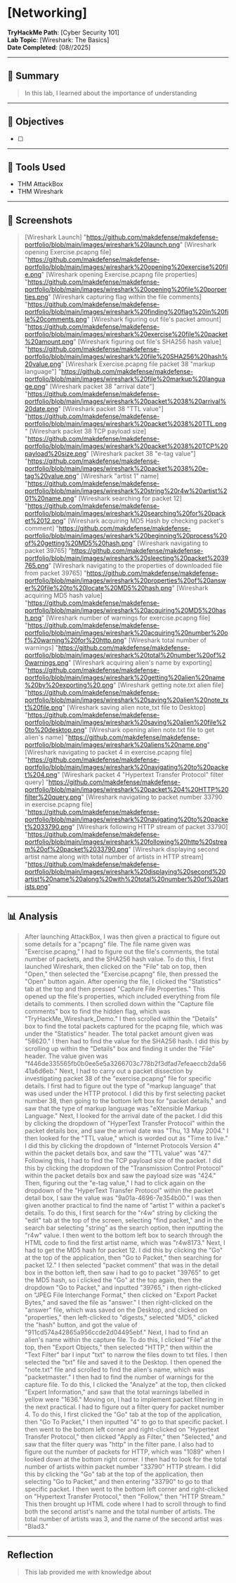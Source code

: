 # [Networking]

**TryHackMe Path**: [Cyber Security 101]  
**Lab Topic**: [Wireshark: The Basics]  
**Date Completed**: [08//2025]

---

## 🧠 Summary

> In this lab, I learned about the importance of understanding 


---

## 🎯 Objectives
- [ ] 
      

---

## 🧰 Tools Used
- THM AttackBox
- THM Wireshark
  
---

## 📸 Screenshots

> [Wireshark Launch] "https://github.com/makdefense/makdefense-portfolio/blob/main/images/wireshark%20launch.png"
> [Wireshark opening Exercise.pcapng file] "https://github.com/makdefense/makdefense-portfolio/blob/main/images/wireshark%20opening%20exercise%20file.png"
> [Wireshark opening Exercise.pcapng file properties] "https://github.com/makdefense/makdefense-portfolio/blob/main/images/wireshark%20opening%20file%20porperties.png"
> [Wireshark capturing flag within the file comments] "https://github.com/makdefense/makdefense-portfolio/blob/main/images/wireshark%20finding%20flag%20in%20file%20comments.png"
> [Wireshark figuring out file's packet amount] "https://github.com/makdefense/makdefense-portfolio/blob/main/images/wireshark%20exercise%20file%20packet%20amount.png"
> [Wireshark figuring out file's SHA256 hash value] "https://github.com/makdefense/makdefense-portfolio/blob/main/images/wireshark%20file%20SHA256%20hash%20value.png"
> [Wireshark Exercise.pcapng file packet 38 "markup language"] "https://github.com/makdefense/makdefense-portfolio/blob/main/images/wireshark%20file%20markup%20language.png"
> [Wireshark packet 38 "arrival date"] "https://github.com/makdefense/makdefense-portfolio/blob/main/images/wireshark%20packet%2038%20arrival%20date.png"
> [Wireshark packet 38 "TTL value"] "https://github.com/makdefense/makdefense-portfolio/blob/main/images/wireshark%20packet%2038%20TTL.png"
> [Wireshark packet 38 TCP payload size] "https://github.com/makdefense/makdefense-portfolio/blob/main/images/wireshark%20packet%2038%20TCP%20payload%20size.png"
> [Wireshark packet 38 "e-tag value"] "https://github.com/makdefense/makdefense-portfolio/blob/main/images/wireshark%20packet%2038%20e-tag%20value.png"
> [Wireshark "artist 1" name] "https://github.com/makdefense/makdefense-portfolio/blob/main/images/wireshark%20string%20r4w%20artist%201%20name.png"
> [Wireshark searching for packet 12] "https://github.com/makdefense/makdefense-portfolio/blob/main/images/wireshark%20searching%20for%20packet%2012.png"
> [Wireshark acquiring MD5 Hash by checking packet's comment] "https://github.com/makdefense/makdefense-portfolio/blob/main/images/wireshark%20beginning%20process%20of%20getting%20MD5%20hash.png"
> [Wireshark navigating to packet 39765] "https://github.com/makdefense/makdefense-portfolio/blob/main/images/wireshark%20sleecting%20packet%2039765.png"
> [Wireshark navigating to the properties of downloaded file from packet 39765] "https://github.com/makdefense/makdefense-portfolio/blob/main/images/wireshark%20properties%20of%20answer%20file%20to%20locate%20MD5%20hash.png"
> [Wireshark acquiring MD5 hash value] "https://github.com/makdefense/makdefense-portfolio/blob/main/images/wireshark%20acquiring%20MD5%20hash.png"
> [Wireshark number of warnings for exercise.pcapng file] "https://github.com/makdefense/makdefense-portfolio/blob/main/images/wireshark%20acquiring%20number%20of%20warning%20for%20http.png"
> [Wireshark total number of warnings] "https://github.com/makdefense/makdefense-portfolio/blob/main/images/wireshark%20total%20number%20of%20warnings.png"
> [Wireshark acquiring alien's name by exporting] "https://github.com/makdefense/makdefense-portfolio/blob/main/images/wireshark%20getting%20alien%20name%20by%20exporting%20.png"
> [Wireshark getting note.txt alien file] "https://github.com/makdefense/makdefense-portfolio/blob/main/images/wireshark%20saving%20alien%20note_txt%20file.png"
> [Wireshark saving alien note_txt file to Desktop] "https://github.com/makdefense/makdefense-portfolio/blob/main/images/wireshark%20saving%20alien%20file%20to%20desktop.png"
> [Wireshark opening alien note.txt file to get alien's name] "https://github.com/makdefense/makdefense-portfolio/blob/main/images/wireshark%20aliens%20name.png"
> [Wireshark navigating to packet 4 in exercise.pcapng file] "https://github.com/makdefense/makdefense-portfolio/blob/main/images/wireshark%20navigating%20to%20packet%204.png"
> [Wireshark packet 4 "Hypertext Transfer Protocol" filter query] "https://github.com/makdefense/makdefense-portfolio/blob/main/images/wireshark%20packet%204%20HTTP%20filter%20query.png"
> [Wireshark navigating to packet number 33790 in exercise.pcapng file] "https://github.com/makdefense/makdefense-portfolio/blob/main/images/wireshark%20navigating%20to%20packet%2033790.png"
> [Wireshark following HTTP stream of packet 33790] "https://github.com/makdefense/makdefense-portfolio/blob/main/images/wireshark%20following%20http%20stream%20of%20packet%2033790.png"
> [Wireshark displaying second artist name along with total number of artists in HTTP stream] "https://github.com/makdefense/makdefense-portfolio/blob/main/images/wireshark%20displaying%20second%20artist%20name%20along%20with%20total%20number%20of%20artists.png"


---

## 📊 Analysis

> After launching AttackBox, I was then given a practical to figure out some details for a "pcapng" file. The file name given was "Exercise.pcapng," I had to figure out the file's comments, the total number of
packets, and the SHA256 hash value. To do this, I first launched Wireshark, then clicked on the "File" tab on top, then "Open," then selected the "Exercise.pcapng" file, then pressed the "Open" button again.
After opening the file, I clicked the "Statistics" tab at the top and then pressed "Capture File Properties." This opened up the file's properties, which included everything from file details to comments.
I then scrolled down within the "Capture file comments" box to find the hidden flag, which was "TryHackMe_Wireshark_Demo." I then scrolled within the "Details" box to find the total packets captured for
the pcapng file, which was under the "Statistics" header. The total packet amount given was "58620." I then had to find the value for the SHA256 hash. I did this by scrolling up within the "Details" box and
finding it under the "File" header. The value given was "f446de335565fb0b0ee5e5a3266703c778b2f3dfad7efeaeccb2da5641a6d6eb." Next, I had to carry out a packet dissection by investigating packet 38 of the
"exercise.pcapng" file for specific details. I first had to figure out the type of "markup language" that was used under the HTTP protocol. I did this by first selecting packet number 38, then going to the
bottom left box for "packet details," and saw that the type of markup language was "eXtensible Markup Language." Next, I looked for the arrival date of the packet. I did this by clicking the dropdown of
"HyperText Transfer Protocol" within the packet details box, and saw the arrival date was "Thu, 13 May 2004." I then looked for the "TTL value," which is worded out as "Time to live." I did this by clicking
the dropdown of "Internet Protocols Version 4" within the packet details box, and saw the "TTL value" was "47." Following this, I had to find the TCP payload size of the packet. I did this by clicking the dropdown
of the "Transmission Control Protocol" within the packet details box and saw the payload size was "424." Then, figuring out the "e-tag value," I had to click again on the dropdown of the "HyperText Transfer Protocol"
within the packet detail box, I saw the value was "9a01a-4696-7e354b00."
> I was then given another practical to find the name of "artist 1" within a packet's details. To do this, I first search for the "r4w" string by clicking the "edit" tab at the top of the screen, selecting "find
packet," and in the search bar selecting "string" as the search option, then inputting the "r4w" value. I then went to the bottom left box to search through the HTML code to find the first artist name, which was
"r4w8173." Next, I had to get the MD5 hash for packet 12. I did this by clicking the "Go" at the top of the application, then "Go to Packet," then searching for packet 12." I then selected "packet comment" that was
in the detail box in the botton left, then saw i had to go to packet "39765" to get the MD5 hash, so i clicked the "Go" at the top again, then the dropdown "Go to Packet," and inputted "39765," i then right-clicked
on "JPEG File Interchange Format," then clicked on "Export Packet Bytes," and saved the file as "answer." I then right-clicked on the "answer" file, which was saved on the Desktop, and clicked on "properties," then
left-clicked to "digests," selected "MD5," clicked the "hash" button, and got the value of "911cd574a42865a956ccde2d04495ebf." Next, I had to find an alien's name within the capture file. To do this, I
clicked "File" at the top, then "Export Objects," then selected "HTTP," then within the "Text Filter" bar I input "txt" to narrow the files down to txt files. I then selected the "txt" file and saved it to
the Desktop. I then opened the "note.txt" file and scrolled to find the alien's name, which was "packetmaster." I then had to find the number of warnings for the capture file. To do this, I clicked the "Analyze" at
the top, then clicked "Expert Information," and saw that the total warnings labelled in yellow were "1636."
> Moving on, I had to implement packet filtering in the next practical. I had to figure out a filter query for packet number 4. To do this, I first clicked the "Go" tab at the top of the application, then "Go
To Packet," I then inputted "4" to go to that specific packet. I then went to the bottom left corner and right-clicked on "Hypertext Transfer Protocol," then clicked "Apply as Filter," then "Selected," and saw
that the filter query was "http" in the filter pane. I also had to figure out the number of packets for HTTP, which was "1089" when I looked down at the bottom right corner. I then had to look for the total number of
artists within packet number "33790" HTTP stream. I did this by clicking the "Go" tab at the top of the application, then selecting "Go to Packet," and then entering "33790" to go to that specific packet. I then went to the bottom left corner and right-clicked on "Hypertext Transfer Protocol," then "Follow," then "HTTP Stream." This then brought up HTML code where I had to scroll through to find both the second artist's
name and the total number of artists. The total number of artists was 3, and the name of the second artist was "Blad3."


 ---

## Reflection

> This lab provided me with knowledge about 
